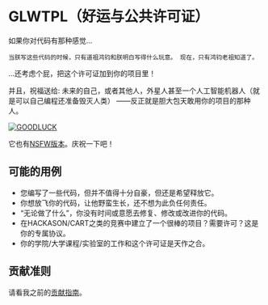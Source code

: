# GLWTPL（好运与公共许可证）




如果你对代码有那种感觉…

`当朕写这些代码的时候，只有道祖鸿钧和朕明白写得什么玩意。
现在，只有鸿钧老祖知道了。`

…还考虑个屁，把这个许可证加到你的项目里！

并且，祝福送给:
未来的自己，或者其他人，外星人甚至一个人工智能机器人（就是可以自己编程还准备毁灭人类）
  ——反正就是胆大包天敢用你的项目的那种人。

[![GOODLUCK](https://github.com/me-shaon/GLWTPL/blob/master/good-luck.gif "GOODLUCK")](https://github.com/me-shaon/GLWTPL/blob/master/good-luck.gif "GOODLUCK")

它也有[NSFW版本](https://github.com/me-shaon/GLWTPL/blob/master/NSFW_LICENSE "NSFW版本")。庆祝一下吧！

## 可能的用例

- 您编写了一些代码，但并不值得十分自豪，但还是希望释放它。
- 你想放飞你的代码，让他野蛮生长，还不想为此负任何责任。
- “无论做了什么”，你没有时间或意愿去修复、修改或改进你的代码。
- 在HACKASON/CART之类的竞赛中建立了一个很棒的项目？需要许可？这是你的专属协议。
- 你的学院/大学课程/实验室的工作和这个许可证是天作之合。

## 贡献准则
请看我之前的[贡献指南](https://github.com/me-shaon/GLWTPL/wiki#contribution-guideline "贡献指南")。
